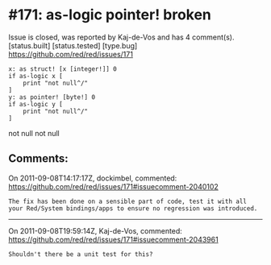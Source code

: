 
#171: as-logic pointer! broken
================================================================================
Issue is closed, was reported by Kaj-de-Vos and has 4 comment(s).
[status.built] [status.tested] [type.bug]
<https://github.com/red/red/issues/171>

```
x: as struct! [x [integer!]] 0
if as-logic x [
    print "not null^/"
]
y: as pointer! [byte!] 0
if as-logic y [
    print "not null^/"
]
```

not null
not null



Comments:
--------------------------------------------------------------------------------

On 2011-09-08T14:17:17Z, dockimbel, commented:
<https://github.com/red/red/issues/171#issuecomment-2040102>

    The fix has been done on a sensible part of code, test it with all your Red/System bindings/apps to ensure no regression was introduced.

--------------------------------------------------------------------------------

On 2011-09-08T19:59:14Z, Kaj-de-Vos, commented:
<https://github.com/red/red/issues/171#issuecomment-2043961>

    Shouldn't there be a unit test for this?

